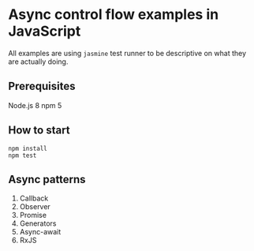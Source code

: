 # Async control flow examples in JavaScript

All examples are using `jasmine` test runner to be descriptive on what they are actually doing.

## Prerequisites
Node.js 8
npm 5

## How to start
```
npm install
npm test
```

## Async patterns
1. Callback
2. Observer
3. Promise
4. Generators
5. Async-await
6. RxJS